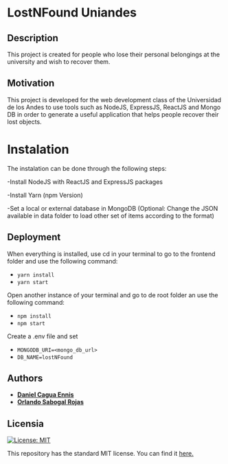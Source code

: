 ﻿# LostNFound Uniandes
## Description
This project is created for people who lose their personal belongings at the university and wish to recover them.

## Motivation
This project is developed for the web development class of the Universidad de los Andes to use tools such as NodeJS, ExpressJS, ReactJS and Mongo DB in order to generate a useful application that helps people recover their lost objects.

# Instalation
The instalation can be done through the following steps:

-Install NodeJS with ReactJS and ExpressJS packages

-Install Yarn (npm Version)

-Set a local or external database in MongoDB (Optional: Change the JSON available in data folder to load other set of items according to the format)

## Deployment
When everything is installed, use cd in your terminal to go to the frontend folder and use the following command:
* ```yarn install```
* ```yarn start```

Open another instance of your terminal and go to de root folder an use the following command:
* ```npm install```
* ```npm start```

Create a .env file and set
* ```MONGODB_URI=<mongo_db_url>```
* ```DB_NAME=lostNFound```

## Authors
* [__Daniel Cagua Ennis__](https://github.com/dcagua10)
* [__Orlando Sabogal Rojas__](https://github.com/osabogal10)


## Licensia
[![License: MIT](https://img.shields.io/badge/License-MIT-yellow.svg)](https://opensource.org/licenses/MIT)

This repository has the standard MIT license. You can find it [here.](https://github.com/dcagua10/LostNFound/blob/master/LICENSE)

